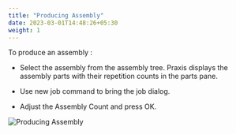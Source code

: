```yaml
---
title: "Producing Assembly"
date: 2023-03-01T14:48:26+05:30
weight: 1
---
```


To produce an assembly :

* Select the assembly from the assembly tree. Praxis displays the assembly parts with their repetition counts in the parts pane.

* Use new job command to bring the job dialog.

* Adjust the Assembly Count and press OK.

![Producing Assembly](/images/ProduceAssembly.png)